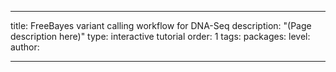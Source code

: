 ---

title: FreeBayes variant calling workflow for DNA-Seq
description: "(Page description here)"
type: interactive tutorial
order: 1
tags: 
packages: 
level: 
author: 

---